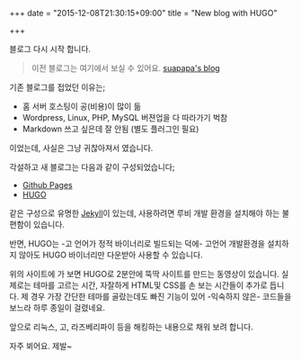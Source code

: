+++
date = "2015-12-08T21:30:15+09:00"
title = "New blog with HUGO"

+++

블로그 다시 시작 합니다.

> 이전 블로그는 여기에서 보실 수 있어요.
> [suapapa's blog](http://www.suapapa.net)

기존 블로그를 접었던 이유는;

* 홈 서버 호스팅이 공(비용)이 많이 듦
* Wordpress, Linux, PHP, MySQL 버젼업을 다 따라가기 벅참
* Markdown 쓰고 싶은데 잘 안됨 (별도 플러그인 필요)

이었는데, 사실은 그냥 귀찮아져서 였습니다.

각설하고 새 블로그는 다음과 같이 구성되었습니다;

* [Github Pages](https://pages.github.com/)
* [HUGO](https://gohugo.io/)

같은 구성으로 유명한 [Jekyll](https://jekyllrb.com/)이 있는데,
사용하려면 루비 개발 환경을 설치해야 하는 불편함이 있습니다.

반면, HUGO는 -고 언어가 정적 바이너리로 빌드되는 덕에-
고언어 개발환경을 설치하지 않아도 HUGO 바이너리만 다운받아
사용할 수 있습니다.

위의 사이트에 가 보면 HUGO로 2분안에 뚝딱 사이트를 만드는
동영상이 있습니다. 실제로는 테마를 고르는 시간, 자잘하게
HTML및 CSS를 손 보는 시간들이 추가로 듭니다. 제 경우
가장 간단한 테마를 골랐는데도 빠진 기능이 있어 -익숙하지 않은-
코드들을 보느라 하루 종일이 걸렸네요.

앞으로 리눅스, 고, 라즈베리파이 등을 해킹하는 내용으로
채워 보려 합니다.

자주 뵈어요. 제발~
